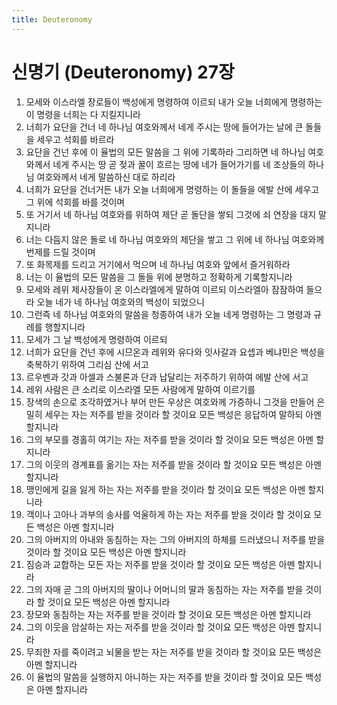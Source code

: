 ```yaml
---
title: Deuteronomy
---
```


# 신명기 (Deuteronomy) 27장
1. 모세와 이스라엘 장로들이 백성에게 명령하여 이르되 내가 오늘 너희에게 명령하는 이 명령을 너희는 다 지킬지니라
1. 너희가 요단을 건너 네 하나님 여호와께서 네게 주시는 땅에 들어가는 날에 큰 돌들을 세우고 석회를 바르라
1. 요단을 건넌 후에 이 율법의 모든 말씀을 그 위에 기록하라 그리하면 네 하나님 여호와께서 네게 주시는 땅 곧 젖과 꿀이 흐르는 땅에 네가 들어가기를 네 조상들의 하나님 여호와께서 네게 말씀하신 대로 하리라
1. 너희가 요단을 건너거든 내가 오늘 너희에게 명령하는 이 돌들을 에발 산에 세우고 그 위에 석회를 바를 것이며
1. 또 거기서 네 하나님 여호와를 위하여 제단 곧 돌단을 쌓되 그것에 쇠 연장을 대지 말지니라
1. 너는 다듬지 않은 돌로 네 하나님 여호와의 제단을 쌓고 그 위에 네 하나님 여호와께 번제를 드릴 것이며
1. 또 화목제를 드리고 거기에서 먹으며 네 하나님 여호와 앞에서 즐거워하라
1. 너는 이 율법의 모든 말씀을 그 돌들 위에 분명하고 정확하게 기록할지니라
1. 모세와 레위 제사장들이 온 이스라엘에게 말하여 이르되 이스라엘아 잠잠하여 들으라 오늘 네가 네 하나님 여호와의 백성이 되었으니
1. 그런즉 네 하나님 여호와의 말씀을 청종하여 내가 오늘 네게 명령하는 그 명령과 규례를 행할지니라
1. 모세가 그 날 백성에게 명령하여 이르되
1. 너희가 요단을 건넌 후에 시므온과 레위와 유다와 잇사갈과 요셉과 베냐민은 백성을 축복하기 위하여 그리심 산에 서고
1. 르우벤과 갓과 아셀과 스불론과 단과 납달리는 저주하기 위하여 에발 산에 서고
1. 레위 사람은 큰 소리로 이스라엘 모든 사람에게 말하여 이르기를
1. 장색의 손으로 조각하였거나 부어 만든 우상은 여호와께 가증하니 그것을 만들어 은밀히 세우는 자는 저주를 받을 것이라 할 것이요 모든 백성은 응답하여 말하되 아멘 할지니라
1. 그의 부모를 경홀히 여기는 자는 저주를 받을 것이라 할 것이요 모든 백성은 아멘 할지니라
1. 그의 이웃의 경계표를 옮기는 자는 저주를 받을 것이라 할 것이요 모든 백성은 아멘 할지니라
1. 맹인에게 길을 잃게 하는 자는 저주를 받을 것이라 할 것이요 모든 백성은 아멘 할지니라
1. 객이나 고아나 과부의 송사를 억울하게 하는 자는 저주를 받을 것이라 할 것이요 모든 백성은 아멘 할지니라
1. 그의 아버지의 아내와 동침하는 자는 그의 아버지의 하체를 드러냈으니 저주를 받을 것이라 할 것이요 모든 백성은 아멘 할지니라
1. 짐승과 교합하는 모든 자는 저주를 받을 것이라 할 것이요 모든 백성은 아멘 할지니라
1. 그의 자매 곧 그의 아버지의 딸이나 어머니의 딸과 동침하는 자는 저주를 받을 것이라 할 것이요 모든 백성은 아멘 할지니라
1. 장모와 동침하는 자는 저주를 받을 것이라 할 것이요 모든 백성은 아멘 할지니라
1. 그의 이웃을 암살하는 자는 저주를 받을 것이라 할 것이요 모든 백성은 아멘 할지니라
1. 무죄한 자를 죽이려고 뇌물을 받는 자는 저주를 받을 것이라 할 것이요 모든 백성은 아멘 할지니라
1. 이 율법의 말씀을 실행하지 아니하는 자는 저주를 받을 것이라 할 것이요 모든 백성은 아멘 할지니라